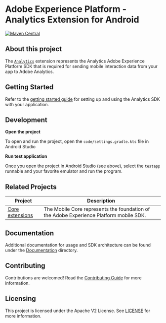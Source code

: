 # Adobe Experience Platform - Analytics Extension for Android

[![Maven Central](https://img.shields.io/maven-central/v/com.adobe.marketing.mobile/analytics.svg?logo=android&logoColor=white&label=analytics)](https://mvnrepository.com/artifact/com.adobe.marketing.mobile/analytics)

## About this project

The [`Analytics`](https://developer.adobe.com/client-sdks/documentation/adobe-analytics/) extension represents the Analytics Adobe Experience Platform SDK that is required for sending mobile interaction data from your app to Adobe Analytics.

## Getting Started

Refer to the [getting started guide](./Documentation/getting-started.md) for setting up and using the Analytics SDK with your application.

## Development

**Open the project**

To open and run the project, open the `code/settings.gradle.kts` file in Android Studio

**Run test application**

Once you open the project in Android Studio (see above), select the `testapp` runnable and your favorite emulator and run the program.

## Related Projects

| Project                                                         | Description                                                                            |
| --------------------------------------------------------------- | -------------------------------------------------------------------------------------- |
| [Core extensions](https://github.com/adobe/aepsdk-core-android) | The Mobile Core represents the foundation of the Adobe Experience Platform mobile SDK. |

## Documentation

Additional documentation for usage and SDK architecture can be found under the [Documentation](Documentation) directory.

## Contributing

Contributions are welcomed! Read the [Contributing Guide](./.github/CONTRIBUTING.md) for more information.

## Licensing

This project is licensed under the Apache V2 License. See [LICENSE](LICENSE) for more information.
